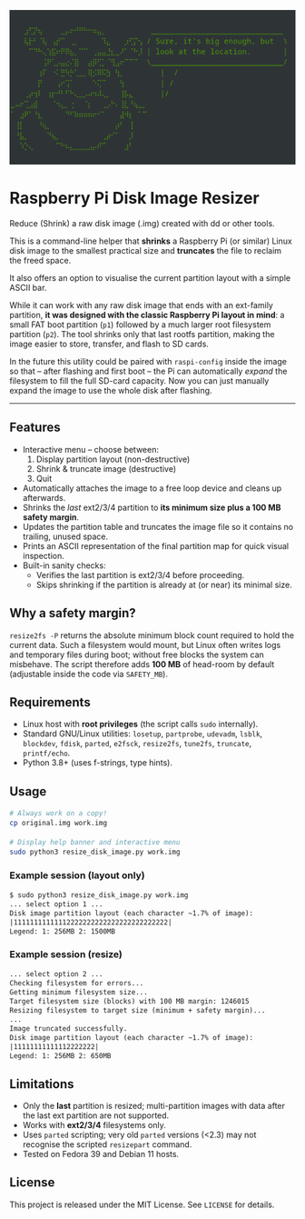 ![shrenk](/assets/shrenk-001.png)

# Raspberry Pi Disk Image Resizer

Reduce (Shrink) a raw disk image (.img) created with dd or other tools. 

This is a command-line helper that **shrinks** a Raspberry Pi (or similar) Linux disk image to the smallest practical size and **truncates** the file to reclaim the freed space. 


It also offers an option to visualise the current partition layout with a simple ASCII bar.

While it can work with any raw disk image that ends with an ext-family partition, **it was designed with the classic Raspberry Pi layout in mind**: a small FAT boot partition (`p1`) followed by a much larger root filesystem partition (`p2`).  The tool shrinks only that last rootfs partition, making the image easier to store, transfer, and flash to SD cards.

In the future this utility could be paired with `raspi-config` inside the image so that – after flashing and first boot – the Pi can automatically *expand* the filesystem to fill the full SD-card capacity. Now you can just manually expand the image to use the whole disk after flashing.

---

## Features

* Interactive menu – choose between:
  1. Display partition layout (non-destructive)
  2. Shrink & truncate image (destructive)
  3. Quit
* Automatically attaches the image to a free loop device and cleans up afterwards.
* Shrinks the *last* ext2/3/4 partition to **its minimum size plus a 100 MB safety margin**.
* Updates the partition table and truncates the image file so it contains no trailing, unused space.
* Prints an ASCII representation of the final partition map for quick visual inspection.
* Built-in sanity checks:
  * Verifies the last partition is ext2/3/4 before proceeding.
  * Skips shrinking if the partition is already at (or near) its minimal size.

## Why a safety margin?
`resize2fs -P` returns the absolute minimum block count required to hold the current data.  Such a filesystem would mount, but Linux often writes logs and temporary files during boot; without free blocks the system can misbehave.  The script therefore adds **100 MB** of head-room by default (adjustable inside the code via `SAFETY_MB`).

## Requirements

* Linux host with **root privileges** (the script calls `sudo` internally).
* Standard GNU/Linux utilities:
  `losetup`, `partprobe`, `udevadm`, `lsblk`, `blockdev`, `fdisk`, `parted`,
  `e2fsck`, `resize2fs`, `tune2fs`, `truncate`, `printf/echo`.
* Python 3.8+ (uses f-strings, type hints).

## Usage
```bash
# Always work on a copy!
cp original.img work.img

# Display help banner and interactive menu
sudo python3 resize_disk_image.py work.img
```

### Example session (layout only)
```
$ sudo python3 resize_disk_image.py work.img
... select option 1 ...
Disk image partition layout (each character ~1.7% of image):
|11111111111112222222222222222222222222|
Legend: 1: 256MB 2: 1500MB
```

### Example session (resize)
```
... select option 2 ...
Checking filesystem for errors...
Getting minimum filesystem size...
Target filesystem size (blocks) with 100 MB margin: 1246015
Resizing filesystem to target size (minimum + safety margin)...
...
Image truncated successfully.
Disk image partition layout (each character ~1.7% of image):
|11111111111112222222|
Legend: 1: 256MB 2: 650MB
```

## Limitations
* Only the **last** partition is resized; multi-partition images with data after the last ext partition are not supported.
* Works with **ext2/3/4** filesystems only.
* Uses `parted` scripting; very old `parted` versions (<2.3) may not recognise the scripted `resizepart` command.
* Tested on Fedora 39 and Debian 11 hosts.

## License
This project is released under the MIT License. See `LICENSE` for details.
